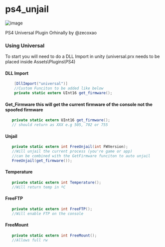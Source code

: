 # ps4_unjail
![image](https://i.imgur.com/qTGhdSY.png)

PS4 Universal Plugin
Orhinally by @zecoxao


### Using Universal

To start you will need to do a DLL Import in unity (universal.prx needs to be placed inside Assets\Plugins\PS4)

#### DLL Import
```c#
    [DllImport("universal")]
    //Custom Funciton to be added like below
    private static extern UInt16 get_firmware();
```

#### Get_Firmware this will get the current firmware of the console not the spoofed firmware
```c#
   private static extern UInt16 get_firmware();
   // should return as XXX e.g 505, 702 or 755
```

#### Unjail
```c#
   private static extern int FreeUnjail(int FWVersion);
   //Will unjail the current process (you're game or app)
   //can be combined with the GetFirmware funciton to auto unjail 
   FreeUnjail(get_firmware());
```

#### Temperature
```c#
   private static extern int Temperature();
   //Will return temp in ºC
```

#### FreeFTP
```c#
   private static extern int FreeFTP();
   //Will enable FTP on the console
```

#### FreeMount
```c#
   private static extern int FreeMount();
   //Allows full rw
```

